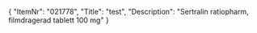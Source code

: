 {
  "ItemNr": "021778",
  "Title": "test",
  "Description": "Sertralin ratiopharm, filmdragerad tablett 100 mg"
}